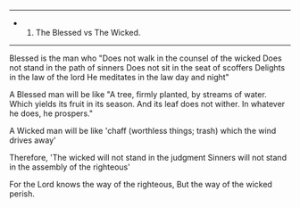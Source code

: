 ------------------------------------
- 1. The Blessed vs The Wicked.
------------------------------------

Blessed is the man who 
  "Does not walk  in the counsel of the wicked
  Does not stand in the path    of sinners
  Does not sit   in the seat    of scoffers
  Delights in the law of the lord
  He meditates in the law day and night"

A Blessed man will be like 
  "A tree, firmly planted, by streams of water.
  Which yields its fruit in its season. And its leaf does not wither.
  In whatever he does, he prospers."

A Wicked man will be like
  'chaff (worthless things; trash) which the wind drives away'

Therefore, 
  'The wicked will not stand in the judgment
   Sinners    will not stand in the assembly of the righteous'

For the Lord knows the way of the righteous,
But the way of the wicked perish.
